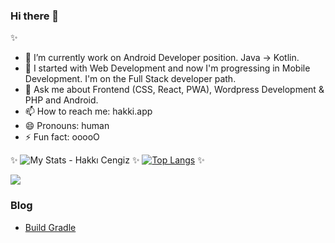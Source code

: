 ### Hi there 👋
✨

- 🔭 I’m currently work on Android Developer position. Java -> Kotlin. 
- 🌱 I started with Web Development and now I'm progressing in Mobile Development. I'm on the Full Stack developer path.
- 💬 Ask me about Frontend (CSS, React, PWA), Wordpress Development & PHP and Android.
- 📫 How to reach me: hakki.app
- 😄 Pronouns: human
- ⚡ Fun fact: ooooO

✨
![My Stats - Hakkı Cengiz](https://github-readme-stats.vercel.app/api?username=hkkcngz&show_icons=true&theme=dark)
✨
[![Top Langs](https://github-readme-stats.vercel.app/api/top-langs/?username=hkkcngz&layout=compact)](https://github.com/hkkcngz/github-readme-stats)
✨

![](https://komarev.com/ghpvc/?username=hkkcngz)


### Blog
- [Build Gradle](https://hakkicengiz.medium.com/android-build-gradle-groovy-3c3764a1d8a5)
